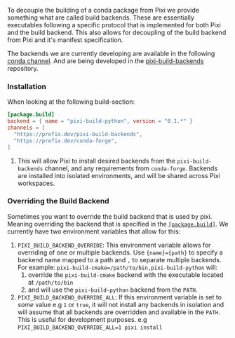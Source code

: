 To decouple the building of a conda package from Pixi we provide something what are called build backends. These are essentially executables following a specific protocol that is implemented for both Pixi and the build backend. This also allows for decoupling of the build backend from Pixi and it's manifest specification.

The backends we are currently developing are available in the following [conda channel](https://prefix.dev/channels/pixi-build-backends). And are being developed in the [pixi-build-backends](https://github.com/prefix-dev/pixi-build-backends) repository.

### Installation

When looking at the following build-section:

```toml
[package.build]
backend = { name = "pixi-build-python", version = "0.1.*" }
channels = [
  "https://prefix.dev/pixi-build-backends",
  "https://prefix.dev/conda-forge",
]

```

1. This will allow Pixi to install desired backends from the `pixi-build-backends` channel, and any requirements from `conda-forge`. Backends are installed into isolated environments, and will be shared across Pixi workspaces.

### Overriding the Build Backend

Sometimes you want to override the build backend that is used by pixi. Meaning overriding the backend that is specified in the [`[package.build]`](../../reference/pixi_manifest/#the-build-system). We currently have two environment variables that allow for this:

1. `PIXI_BUILD_BACKEND_OVERRIDE`: This environment variable allows for overriding of one or multiple backends. Use `{name}={path}` to specify a backend name mapped to a path and `,` to separate multiple backends. For example: `pixi-build-cmake=/path/to/bin,pixi-build-python` will:
   1. override the `pixi-build-cmake` backend with the executable located at `/path/to/bin`
   1. and will use the `pixi-build-python` backend from the `PATH`.
1. `PIXI_BUILD_BACKEND_OVERRIDE_ALL`: If this environment variable is set to *some* value e.g `1` or `true`, it will not install any backends in isolation and will assume that all backends are overridden and available in the `PATH`. This is useful for development purposes. e.g `PIXI_BUILD_BACKEND_OVERRIDE_ALL=1 pixi install`
